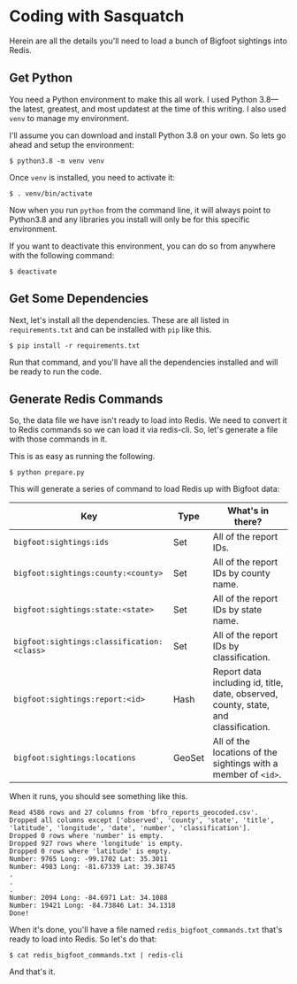 # Coding with Sasquatch

Herein are all the details you'll need to load a bunch of Bigfoot sightings into Redis.

## Get Python

You need a Python environment to make this all work. I used Python 3.8—the latest, greatest, and most updatest at the time of this writing. I also used `venv` to manage my environment.

I'll assume you can download and install Python 3.8 on your own. So lets go ahead and setup the environment:

    $ python3.8 -m venv venv

Once `venv` is installed, you need to activate it:

    $ . venv/bin/activate

Now when you run `python` from the command line, it will always point to Python3.8 and any libraries you install will only be for this specific environment.

If you want to deactivate this environment, you can do so from anywhere with the following command:

    $ deactivate

## Get Some Dependencies

Next, let's install all the dependencies. These are all listed in `requirements.txt` and can be installed with `pip` like this.

    $ pip install -r requirements.txt

Run that command, and you'll have all the dependencies installed and will be ready to run the code.

## Generate Redis Commands

So, the data file we have isn't ready to load into Redis. We need to convert it to Redis commands so we can load it via redis-cli. So, let's generate a file with those commands in it.

This is as easy as running the following.

    $ python prepare.py

This will generate a series of command to load Redis up with Bigfoot data:

| Key                                        | Type   | What's in there?                                                                    |
| ------------------------------------------ | ------ | ----------------------------------------------------------------------------------- |
| `bigfoot:sightings:ids`                    | Set    | All of the report IDs.                                                              |
| `bigfoot:sightings:county:<county>`        | Set    | All of the report IDs by county name.                                               |
| `bigfoot:sightings:state:<state>`          | Set    | All of the report IDs by state name.                                                |
| `bigfoot:sightings:classification:<class>` | Set    | All of the report IDs by classification.                                            |
| `bigfoot:sightings:report:<id>`            | Hash   | Report data including id, title, date, observed, county, state, and classification. |
| `bigfoot:sightings:locations`              | GeoSet | All of the locations of the sightings with a member of `<id>`.                      |

When it runs, you should see something like this.

    Read 4586 rows and 27 columns from 'bfro_reports_geocoded.csv'.
    Dropped all columns except ['observed', 'county', 'state', 'title', 'latitude', 'longitude', 'date', 'number', 'classification'].
    Dropped 0 rows where 'number' is empty.
    Dropped 927 rows where 'longitude' is empty.
    Dropped 0 rows where 'latitude' is empty.
    Number: 9765 Long: -99.1702 Lat: 35.3011
    Number: 4983 Long: -81.67339 Lat: 39.38745
    .
    .
    .
    Number: 2094 Long: -84.6971 Lat: 34.1088
    Number: 19421 Long: -84.73846 Lat: 34.1318
    Done!

When it's done, you'll have a file named `redis_bigfoot_commands.txt` that's ready to load into Redis. So let's do that:

    $ cat redis_bigfoot_commands.txt | redis-cli

And that's it.
